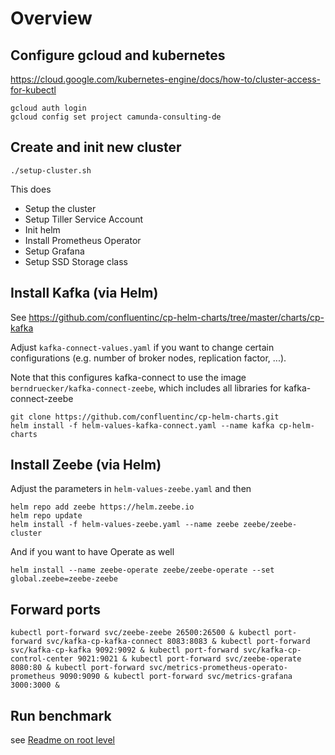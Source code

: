 # Overview

## Configure gcloud and kubernetes

https://cloud.google.com/kubernetes-engine/docs/how-to/cluster-access-for-kubectl

```
gcloud auth login
gcloud config set project camunda-consulting-de
```

## Create and init new cluster

```
./setup-cluster.sh
```

This does

* Setup the cluster
* Setup Tiller Service Account
* Init helm
* Install Prometheus Operator
* Setup Grafana
* Setup SSD Storage class


## Install Kafka (via Helm)

See https://github.com/confluentinc/cp-helm-charts/tree/master/charts/cp-kafka

Adjust `kafka-connect-values.yaml` if you want to change certain configurations (e.g. number of broker nodes, replication factor, ...).

Note that this configures kafka-connect to use the image `berndruecker/kafka-connect-zeebe`, which includes all libraries for kafka-connect-zeebe

```
git clone https://github.com/confluentinc/cp-helm-charts.git
helm install -f helm-values-kafka-connect.yaml --name kafka cp-helm-charts
```

## Install Zeebe (via Helm)

Adjust the parameters in `helm-values-zeebe.yaml` and then

```
helm repo add zeebe https://helm.zeebe.io
helm repo update
helm install -f helm-values-zeebe.yaml --name zeebe zeebe/zeebe-cluster
```

And if you want to have Operate as well

```
helm install --name zeebe-operate zeebe/zeebe-operate --set global.zeebe=zeebe-zeebe
```

## Forward ports


```
kubectl port-forward svc/zeebe-zeebe 26500:26500 & kubectl port-forward svc/kafka-cp-kafka-connect 8083:8083 & kubectl port-forward svc/kafka-cp-kafka 9092:9092 & kubectl port-forward svc/kafka-cp-control-center 9021:9021 & kubectl port-forward svc/zeebe-operate 8080:80 & kubectl port-forward svc/metrics-prometheus-operato-prometheus 9090:9090 & kubectl port-forward svc/metrics-grafana 3000:3000 &
```

## Run benchmark

see [Readme on root level](../)
